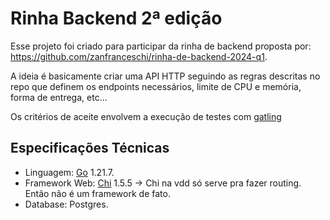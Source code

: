 # Rinha Backend 2ª edição

Esse projeto foi criado para participar da rinha de backend proposta por: https://github.com/zanfranceschi/rinha-de-backend-2024-q1.

A ideia é basicamente criar uma API HTTP seguindo as regras descritas no repo que definem os endpoints necessários, limite de CPU e memória, forma de entrega, etc...

Os critérios de aceite envolvem a execução de testes com [gatling](https://gatling.io/products)

## Especificações Técnicas
- Linguagem: [Go](https://go.dev/) 1.21.7.
- Framework Web: [Chi](https://github.com/go-chi/chi) 1.5.5 -> Chi na vdd só serve pra fazer routing. Então não é um framework de fato.
- Database: Postgres.

